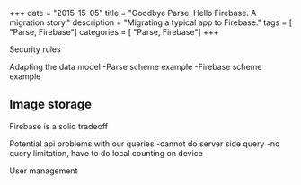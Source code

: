 +++
date        = "2015-15-05"
title       = "Goodbye Parse. Hello Firebase. A migration story."
description = "Migrating a typical app to Firebase."
tags        = [ "Parse, Firebase"]
categories	= [ "Parse, Firebase"]
+++


Security rules

Adapting the data model
-Parse scheme example
-Firebase scheme example

Image storage
-

Firebase is a solid tradeoff

Potential api problems with our queries
-cannot do server side query
-no query limitation, have to do local counting on device


User management

